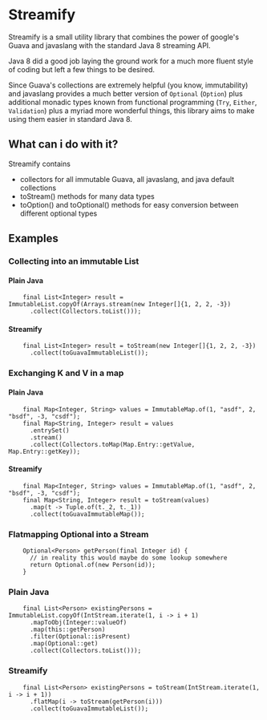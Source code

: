 # Streamify

Streamify is a small utility library that combines the power of google's 
Guava and javaslang with the standard Java 8 streaming API.

Java 8 did a good job laying the ground work for a much more fluent 
style of coding but left a few things to be desired.

Since Guava's collections are extremely helpful (you know, immutability) and 
javaslang provides a much better version of `Optional` (`Option`) plus 
additional monadic types known from functional programming (`Try`, `Either`, `Validation`)
plus a myriad more wonderful things, this library aims to make using them easier in standard Java 8.


## What can i do with it?

Streamify contains 

* collectors for all immutable Guava, all javaslang, and java default collections
* toStream() methods for many data types
* toOption() and toOptional() methods for easy conversion between different optional types

## Examples

### Collecting into an immutable List

#### Plain Java
```
    final List<Integer> result = ImmutableList.copyOf(Arrays.stream(new Integer[]{1, 2, 2, -3})
      .collect(Collectors.toList()));
```

#### Streamify
```
    final List<Integer> result = toStream(new Integer[]{1, 2, 2, -3})
      .collect(toGuavaImmutableList());
```

### Exchanging K and V in a map

#### Plain Java
```
    final Map<Integer, String> values = ImmutableMap.of(1, "asdf", 2, "bsdf", -3, "csdf");
    final Map<String, Integer> result = values
      .entrySet()
      .stream()
      .collect(Collectors.toMap(Map.Entry::getValue, Map.Entry::getKey));
```

#### Streamify
```
    final Map<Integer, String> values = ImmutableMap.of(1, "asdf", 2, "bsdf", -3, "csdf");
    final Map<String, Integer> result = toStream(values)
      .map(t -> Tuple.of(t._2, t._1))
      .collect(toGuavaImmutableMap());
```

### Flatmapping Optional into a Stream
```
    Optional<Person> getPerson(final Integer id) {
      // in reality this would maybe do some lookup somewhere
      return Optional.of(new Person(id));
    }
```

### Plain Java
```
    final List<Person> existingPersons = ImmutableList.copyOf(IntStream.iterate(1, i -> i + 1)
      .mapToObj(Integer::valueOf)
      .map(this::getPerson)
      .filter(Optional::isPresent)
      .map(Optional::get)
      .collect(Collectors.toList()));
```

### Streamify
```
    final List<Person> existingPersons = toStream(IntStream.iterate(1, i -> i + 1))
      .flatMap(i -> toStream(getPerson(i)))
      .collect(toGuavaImmutableList());
```
